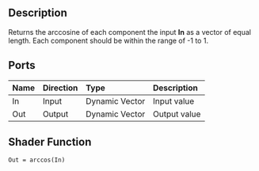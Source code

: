 ## Description

Returns the arccosine of each component the input **In** as a vector of equal length. Each component should be within the range of -1 to 1.

## Ports

| Name        | Direction           | Type  | Description |
|:------------ |:-------------|:-----|:---|
| In      | Input | Dynamic Vector | Input value |
| Out | Output      |    Dynamic Vector | Output value |

## Shader Function

`Out = arccos(In)`